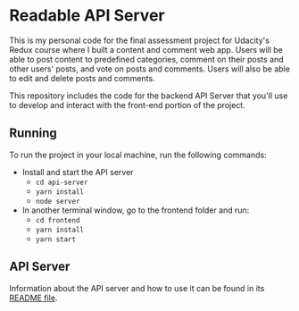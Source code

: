 # Readable API Server

This is my personal code for the final assessment project for Udacity's Redux course where I built a content and comment web app. Users will be able to post content to predefined categories, comment on their posts and other users' posts, and vote on posts and comments. Users will also be able to edit and delete posts and comments.

This repository includes the code for the backend API Server that you'll use to develop and interact with the front-end portion of the project.

## Running

To run the project in your local machine, run the following commands:

* Install and start the API server
    - `cd api-server`
    - `yarn install`
    - `node server`
* In another terminal window, go to the frontend folder and run:    
    - `cd frontend`
    - `yarn install`
    - `yarn start`

## API Server
Information about the API server and how to use it can be found in its [README file](api-server/README.md).
